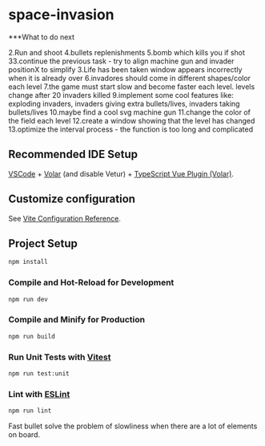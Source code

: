 # space-invasion

\*\*\*What to do next


2.Run and shoot
4.bullets replenishments
5.bomb which kills you if shot
33.continue the previous task - try to align machine gun and invader positionX to simplify
3.Life has been taken window appears incorrectly when it is already over
6.invadores should come in different shapes/color each level
7.the game must start slow and become faster each level. levels change after 20 invaders killed
9.implement some cool features like: exploding invaders, invaders giving extra bullets/lives, invaders taking bullets/lives
10.maybe find a cool svg machine gun
11.change the color of the field each level
12.create a window showing that the level has changed
13.optimize the interval process - the function is too long and complicated

## Recommended IDE Setup

[VSCode](https://code.visualstudio.com/) + [Volar](https://marketplace.visualstudio.com/items?itemName=johnsoncodehk.volar) (and disable Vetur) + [TypeScript Vue Plugin (Volar)](https://marketplace.visualstudio.com/items?itemName=johnsoncodehk.vscode-typescript-vue-plugin).

## Customize configuration

See [Vite Configuration Reference](https://vitejs.dev/config/).

## Project Setup

```sh
npm install
```

### Compile and Hot-Reload for Development

```sh
npm run dev
```

### Compile and Minify for Production

```sh
npm run build
```

### Run Unit Tests with [Vitest](https://vitest.dev/)

```sh
npm run test:unit
```

### Lint with [ESLint](https://eslint.org/)

```sh
npm run lint
```

Fast bullet solve the problem of slowliness when there are a lot of elements on board.
